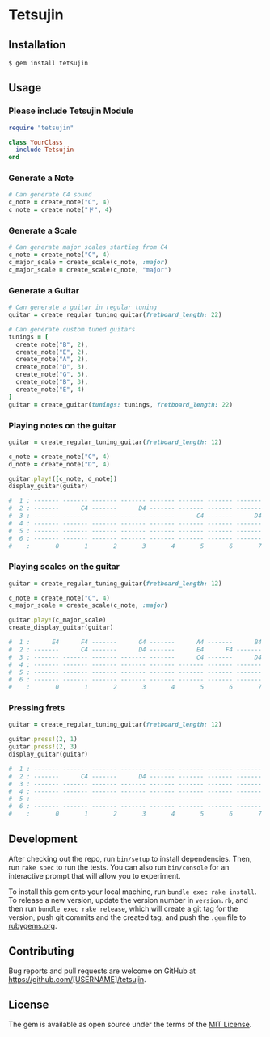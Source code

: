 # Tetsujin

## Installation

```
$ gem install tetsujin
```

## Usage

### Please include Tetsujin Module

```ruby
require "tetsujin"

class YourClass
  include Tetsujin
end
```

### Generate a Note

```ruby
# Can generate C4 sound
c_note = create_note("C", 4)
c_note = create_note("ド", 4)
```

### Generate a Scale

```ruby
# Can generate major scales starting from C4
c_note = create_note("C", 4)
c_major_scale = create_scale(c_note, :major)
c_major_scale = create_scale(c_note, "major")
```

### Generate a Guitar

```ruby
# Can generate a guitar in regular tuning
guitar = create_regular_tuning_guitar(fretboard_length: 22)

# Can generate custom tuned guitars
tunings = [
  create_note("B", 2),
  create_note("E", 2),
  create_note("A", 2),
  create_note("D", 3),
  create_note("G", 3),
  create_note("B", 3),
  create_note("E", 4)
]
guitar = create_guitar(tunings: tunings, fretboard_length: 22)
```

### Playing notes on the guitar

```ruby
guitar = create_regular_tuning_guitar(fretboard_length: 12)

c_note = create_note("C", 4)
d_note = create_note("D", 4)

guitar.play!([c_note, d_note])
display_guitar(guitar)

#  1 : ------- ------- ------- ------- ------- ------- ------- ------- ------- ------- ------- ------- -------
#  2 : -------      C4 -------      D4 ------- ------- ------- ------- ------- ------- ------- ------- -------
#  3 : ------- ------- ------- ------- -------      C4 -------      D4 ------- ------- ------- ------- -------
#  4 : ------- ------- ------- ------- ------- ------- ------- ------- ------- -------      C4 -------      D4
#  5 : ------- ------- ------- ------- ------- ------- ------- ------- ------- ------- ------- ------- -------
#  6 : ------- ------- ------- ------- ------- ------- ------- ------- ------- ------- ------- ------- -------
#    :       0       1       2       3       4       5       6       7       8       9      10      11      12
```

### Playing scales on the guitar

```ruby
guitar = create_regular_tuning_guitar(fretboard_length: 12)

c_note = create_note("C", 4)
c_major_scale = create_scale(c_note, :major)

guitar.play!(c_major_scale)
create_display_guitar(guitar)

#  1 :      E4      F4 -------      G4 -------      A4 -------      B4      C5 ------- ------- ------- -------
#  2 : -------      C4 -------      D4 -------      E4      F4 -------      G4 -------      A4 -------      B4
#  3 : ------- ------- ------- ------- -------      C4 -------      D4 -------      E4      F4 -------      G4
#  4 : ------- ------- ------- ------- ------- ------- ------- ------- ------- -------      C4 -------      D4
#  5 : ------- ------- ------- ------- ------- ------- ------- ------- ------- ------- ------- ------- -------
#  6 : ------- ------- ------- ------- ------- ------- ------- ------- ------- ------- ------- ------- -------
#    :       0       1       2       3       4       5       6       7       8       9      10      11      12
```

### Pressing frets

```ruby
guitar = create_regular_tuning_guitar(fretboard_length: 12)

guitar.press!(2, 1)
guitar.press!(2, 3)
display_guitar(guitar)

#  1 : ------- ------- ------- ------- ------- ------- ------- ------- ------- ------- ------- ------- -------
#  2 : -------      C4 -------      D4 ------- ------- ------- ------- ------- ------- ------- ------- -------
#  3 : ------- ------- ------- ------- ------- ------- ------- ------- ------- ------- ------- ------- -------
#  4 : ------- ------- ------- ------- ------- ------- ------- ------- ------- ------- ------- ------- -------
#  5 : ------- ------- ------- ------- ------- ------- ------- ------- ------- ------- ------- ------- -------
#  6 : ------- ------- ------- ------- ------- ------- ------- ------- ------- ------- ------- ------- -------
#    :       0       1       2       3       4       5       6       7       8       9      10      11      12
```

## Development

After checking out the repo, run `bin/setup` to install dependencies. Then, run `rake spec` to run the tests. You can also run `bin/console` for an interactive prompt that will allow you to experiment.

To install this gem onto your local machine, run `bundle exec rake install`. To release a new version, update the version number in `version.rb`, and then run `bundle exec rake release`, which will create a git tag for the version, push git commits and the created tag, and push the `.gem` file to [rubygems.org](https://rubygems.org).

## Contributing

Bug reports and pull requests are welcome on GitHub at https://github.com/[USERNAME]/tetsujin.

## License

The gem is available as open source under the terms of the [MIT License](https://opensource.org/licenses/MIT).
